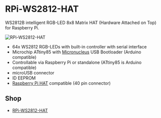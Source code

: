 # RPi-WS2812-HAT
WS2812B intelligent RGB-LED 8x8 Matrix HAT (Hardware Attached on Top) for Raspberry Pi.

![RPi-WS2812-HAT](https://github.com/watterott/RPi-WS2812-HAT/raw/master/hardware/RPi-WS2812-HAT_v10.jpg)

* 64x WS2812 RGB-LEDs with built-in controller with serial interface
* Microchip ATtiny85 with [Micronucleus](https://github.com/micronucleus/micronucleus) USB Bootloader (Arduino compatible)
* Controllable via Raspberry Pi or standalone (ATtiny85 is Arduino compatible)
* microUSB connector
* ID EEPROM
* [Raspberry Pi HAT](https://github.com/raspberrypi/hats) compatible (40 pin connector)


## Shop
* [RPi-WS2812-HAT](http://www.watterott.com/en/RPi-WS2812-HAT)
